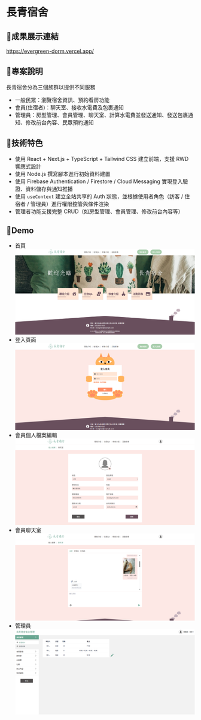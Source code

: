 # 長青宿舍

## 🔗成果展示連結
https://evergreen-dorm.vercel.app/

## 🔹專案說明
長青宿舍分為三個族群以提供不同服務
- 一般民眾：瀏覽宿舍資訊、預約看房功能
- 會員(住宿者)：聊天室、接收水電費及包裹通知
- 管理員：房型管理、會員管理、聊天室、計算水電費並發送通知、發送包裹通知、修改前台內容、民眾預約通知

## 🔹技術特色
- 使用 React + Next.js + TypeScript + Tailwind CSS 建立前端，支援 RWD 響應式設計
- 使用 Node.js 撰寫腳本進行初始資料建置
- 使用 Firebase Authentication / Firestore / Cloud Messaging 實現登入驗證、資料儲存與通知推播
- 使用 `useContext` 建立全站共享的 Auth 狀態，並根據使用者角色（訪客 / 住宿者 / 管理員）進行權限控管與條件渲染
- 管理者功能支援完整 CRUD（如房型管理、會員管理、修改前台內容等）

## 🔹Demo
- 首頁
  ![image](https://github.com/Yining-lion/EvergreenDorm/blob/92ec595432897540d67cd35f5d3ddd7a3d1f7e28/README_IMG/%E9%A6%96%E9%A0%81.png)
- 登入頁面
  ![image](https://github.com/Yining-lion/EvergreenDorm/blob/92ec595432897540d67cd35f5d3ddd7a3d1f7e28/README_IMG/%E7%99%BB%E5%85%A5%E9%A0%81%E9%9D%A2.png)
- 會員個人檔案編輯
  ![image](https://github.com/Yining-lion/EvergreenDorm/blob/92ec595432897540d67cd35f5d3ddd7a3d1f7e28/README_IMG/%E6%9C%83%E5%93%A1%E5%80%8B%E4%BA%BA%E6%AA%94%E6%A1%88%E7%B7%A8%E8%BC%AF.png)
- 會員聊天室
  ![image](https://github.com/Yining-lion/EvergreenDorm/blob/92ec595432897540d67cd35f5d3ddd7a3d1f7e28/README_IMG/%E6%9C%83%E5%93%A1%E8%81%8A%E5%A4%A9%E5%AE%A4.png)
- 管理員
  ![image](https://github.com/Yining-lion/EvergreenDorm/blob/92ec595432897540d67cd35f5d3ddd7a3d1f7e28/README_IMG/%E7%AE%A1%E7%90%86%E5%93%A1.png)
